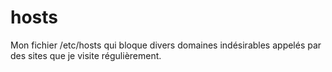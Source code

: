 # hosts
Mon fichier /etc/hosts qui bloque divers domaines indésirables appelés par des sites que je visite régulièrement.
